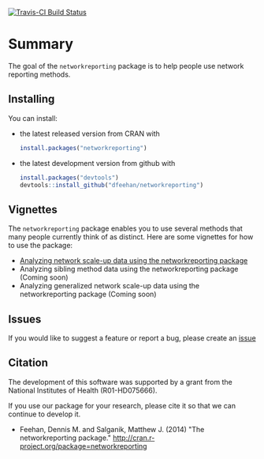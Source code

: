 [![Travis-CI Build
Status](https://travis-ci.org/dfeehan/networkreporting.svg?branch=master)](https://travis-ci.org/dfeehan/networkreporting)

Summary
================

The goal of the `networkreporting` package is to help people use network reporting methods.

Installing
-----------

You can install:

* the latest released version from CRAN with

    ```R
    install.packages("networkreporting")
    ````

* the latest development version from github with

    ```R
    install.packages("devtools")
    devtools::install_github("dfeehan/networkreporting")
    ```

Vignettes
---------

The `networkreporting` package enables you to use several methods that many people currently think of as distinct.  Here are some vignettes for how to use the package:

* [Analyzing network scale-up data using the networkreporting package]( https://cran.r-project.org/web/packages/networkreporting/vignettes/network_scaleup.html)
* Analyzing sibling method data using the networkreporting package (Coming soon)
* Analyzing generalized network scale-up data using the networkreporting package (Coming soon)

Issues
---------
If you would like to suggest a feature or report a bug, please create an [issue](https://github.com/dfeehan/networkreporting/issues)

Citation
-----------

The development of this software was supported by a grant from the National Institutes of Health (R01-HD075666).

If you use our package for your research, please cite it so that we can continue to develop it.

- Feehan, Dennis M. and Salganik, Matthew J. (2014) "The networkreporting package." http://cran.r-project.org/package=networkreporting
